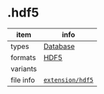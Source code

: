 

# .hdf5

item | info
--- | ---
types | [Database](../dataTypes/database.md)
formats | [HDF5](../fileFormats/hdf5.md)
variants | 
file info | [`extension/hdf5`]({{fileinfo}}/hdf5)



